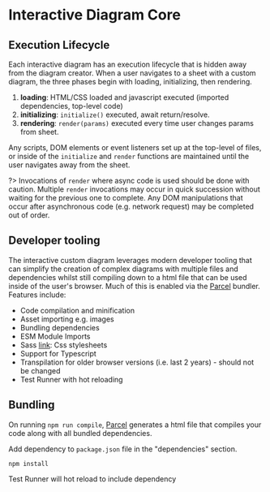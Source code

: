 # Interactive Diagram Core

## Execution Lifecycle

Each interactive diagram has an execution lifecycle that is hidden away from the diagram creator. When a user navigates to a sheet with a custom diagram, the three phases begin with loading, initializing, then rendering.

1. **loading**: HTML/CSS loaded and javascript executed (imported dependencies, top-level code)
2. **initializing**: `initialize()` executed, await return/resolve.
3. **rendering**: `render(params)` executed every time user changes params from sheet.

Any scripts, DOM elements or event listeners set up at the top-level of files, or inside of the `initialize` and `render` functions are maintained until the user navigates away from the sheet.

?> Invocations of `render` where async code is used should be done with caution. Multiple `render` invocations may occur in quick succession without waiting for the previous one to complete. Any DOM manipulations that occur after asynchronous code (e.g. network request) may be completed out of order.

## Developer tooling

The interactive custom diagram leverages modern developer tooling that can simplify the creation of complex diagrams with multiple files and dependencies whilst still compiling down to a html file that can be used inside of the user's browser. Much of this is enabled via the [Parcel](https://parceljs.org/) bundler. Features include:

-   Code compilation and minification
-   Asset importing e.g. images
-   Bundling dependencies
-   ESM Module Imports
-   Sass [link](https://sass-lang.com/): Css stylesheets
-   Support for Typescript
-   Transpilation for older browser versions (i.e. last 2 years) - should not be changed
-   Test Runner with hot reloading

## Bundling

On running `npm run compile`, [Parcel](https://parceljs.org/) generates a html file that compiles your code along with all bundled dependencies.

Add dependency to `package.json` file in the "dependencies" section.

```
npm install
```

Test Runner will hot reload to include dependency
